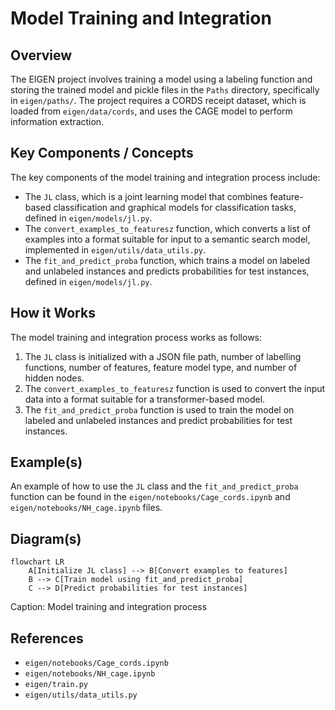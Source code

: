 # Model Training and Integration
## Overview
The EIGEN project involves training a model using a labeling function and storing the trained model and pickle files in the `Paths` directory, specifically in `eigen/paths/`. The project requires a CORDS receipt dataset, which is loaded from `eigen/data/cords`, and uses the CAGE model to perform information extraction.

## Key Components / Concepts
The key components of the model training and integration process include:
* The `JL` class, which is a joint learning model that combines feature-based classification and graphical models for classification tasks, defined in `eigen/models/jl.py`.
* The `convert_examples_to_featuresz` function, which converts a list of examples into a format suitable for input to a semantic search model, implemented in `eigen/utils/data_utils.py`.
* The `fit_and_predict_proba` function, which trains a model on labeled and unlabeled instances and predicts probabilities for test instances, defined in `eigen/models/jl.py`.

## How it Works
The model training and integration process works as follows:
1. The `JL` class is initialized with a JSON file path, number of labelling functions, number of features, feature model type, and number of hidden nodes.
2. The `convert_examples_to_featuresz` function is used to convert the input data into a format suitable for a transformer-based model.
3. The `fit_and_predict_proba` function is used to train the model on labeled and unlabeled instances and predict probabilities for test instances.

## Example(s)
An example of how to use the `JL` class and the `fit_and_predict_proba` function can be found in the `eigen/notebooks/Cage_cords.ipynb` and `eigen/notebooks/NH_cage.ipynb` files.

## Diagram(s)
```mermaid
flowchart LR
    A[Initialize JL class] --> B[Convert examples to features]
    B --> C[Train model using fit_and_predict_proba]
    C --> D[Predict probabilities for test instances]
```
Caption: Model training and integration process

## References
* `eigen/notebooks/Cage_cords.ipynb`
* `eigen/notebooks/NH_cage.ipynb`
* `eigen/train.py`
* `eigen/utils/data_utils.py`